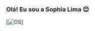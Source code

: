 ### Olá! Eu sou a Sophia Lima 😊

[![OS](https://img.shields.io/badge/Windows-0078D6?style=for-the-badge&logo=windows&logoColor=white)] 
